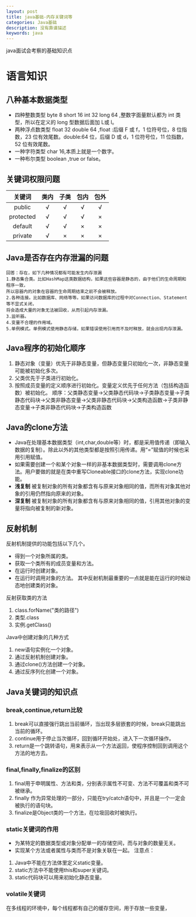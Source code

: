 ```yaml
---
layout: post
title: java基础-内存关键词等
categories: Java基础
description: 没有靠谱描述
keywords: java
---
```

java面试会考察的基础知识点

# 语言知识
## 八种基本数据类型
* 四种整数类型 byte  8   short  16  int  32  long  64 ,整数字面量默认都为 int 类型，所以在定义的 long 型数据后面加 L或 l。
* 两种浮点数类型 float  32  double 64 ,float :后缀 F 或 f，1 位符号位，8 位指数，23 位有效尾数。double:64 位，后缀 D 或 d，1 位符号位，11 位指数，52 位有效尾数。
* 一种字符类型 char 16,本质上就是一个数字。
* 一种布尔类型 boolean ,true or false。

## 关键词权限问题

| 关键词  |   类内    |   子类  |   包内  |   包外   |
| :-----: | :------:| :-----: | :-----: |  :-----: |
| public | √ | √ | √ |   √      |
| protected | √ | √ | √ |   ×      |
| default | √ | √ | × |    ×     |
| private | √ | × | × |     ×    |


## Java是否存在内存泄漏的问题

```shell
回答：存在，如下几种情况都有可能发生内存泄漏
1.静态集合类。比如HashMap这类数据结构，如果这些容器是静态的，由于他们的生命周期和程序一致，
所以容器内的对象在容器的生命周期结束之前不会被释放。
2.各种连接。比如数据库、网络等等。如果访问数据库的过程中对Connection、Statement等不显式关闭，
将会造成大量的对象无法被回收，从而引起内存泄漏。
3.监听器。
4.变量不合理的作用域。
5.单例模式。单例模式使用静态存储，如果错误使用引用而不及时释放，就会出现内存泄漏。

```

## Java程序的初始化顺序
1. 静态对象（变量）优先于非静态变量，但静态变量只初始化一次，非静态变量可能被初始化多次。
2. 父类优先于子类进行初始化。
3. 按照成员变量的定义顺序进行初始化。变量定义优先于任何方法（包括构造函数）被初始化。
顺序：父类静态变量->父类静态代码块->子类静态变量->子类静态代码块->父类非静态变量->父类非静态代码块->父类构造函数->子类非静态变量->子类非静态代码块->子类构造函数

## Java的clone方法
* Java在处理基本数据类型（int,char,double等）时，都是采用值传递（即输入数据的复制）。除此以外的其他类型都是按照引用传递。用“=”赋值的时候也采用引用赋值。
* 如果需要创建一个和某个对象一样的非基本数据类型时，需要调用clone方法。用户要做的就是在类中重写Cloneable接口的clone方法，实现clone功能。
* **浅复制** 被复制对象的所有对象都含有与原来对象相同的值，而所有对象其他对象的引用仍然指向原来的对象。
* **深复制** 被复制对象的所有对象都含有与原来对象相同的值，引用其他对象的变量将指向被复制的新对象。

## 反射机制
反射机制提供的功能包括以下几个。
* 得到一个对象所属的类。
* 获取一个类所有的成员变量和方法。
* 在运行时创建对象。
* 在运行时调用对象的方法。
其中反射机制最重要的一点就是能在运行的时候动态地创建类的对象。

反射获取类的方法
1. class.forName("类的路径")
2. 类型.class
3. 实例.getClass()

Java中创建对象的几种方式
1. new语句实例化一个对象。
2. 通过反射机制创建对象。
3. 通过clone()方法创建一个对象。
4. 通过反序列化创建一个对象。

## Java关键词的知识点

### break,continue,return比较
1. break可以直接强行跳出当前循环，当出现多层嵌套的时候，break只能跳出当前的循环。
2. continue用于停止当次循环，回到循环开始处，进入下一次循环操作。
3. return是一个跳转语句，用来表示从一个方法返回，使程序控制回到调用这个方法的地方去。

### final,finally,finalize的区别

1. final用于申明属性、方法和类，分别表示属性不可变、方法不可覆盖和类不可被继承。
2. finally 作为异常处理的一部分，只能在try/catch语句中，并且是一个一定会被执行的语句块。
3. finalize是Object类的一个方法，在垃圾回收时被执行。

### static关键词的作用
* 为某特定的数据类型或对象分配单一的存储空间，而与对象的数量无关。
* 实现某个方法或者属性与类而不是对象关联在一起。
注意点：
1. Java中不能在方法体里定义static变量。
2. static方法中不能使用this和super关键词。
3. static代码块可以用来初始化静态变量。

### volatile关键词
在多线程的环境中，每个线程都有自己的缓存空间，用于存放一些变量，